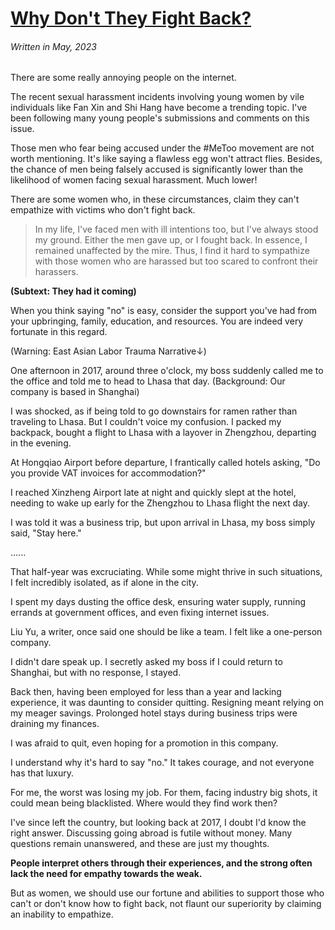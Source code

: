 # [Why Don't They Fight Back?](https://github.com/JosieWei2023/blog/issues/10)

###### Written in May, 2023

There are some really annoying people on the internet.

The recent sexual harassment incidents involving young women by vile individuals like Fan Xin and Shi Hang have become a trending topic. I've been following many young people's submissions and comments on this issue.

Those men who fear being accused under the #MeToo movement are not worth mentioning. It's like saying a flawless egg won't attract flies. Besides, the chance of men being falsely accused is significantly lower than the likelihood of women facing sexual harassment. Much lower!

There are some women who, in these circumstances, claim they can't empathize with victims who don't fight back. 
> In my life, I've faced men with ill intentions too, but I've always stood my ground. Either the men gave up, or I fought back. In essence, I remained unaffected by the mire. Thus, I find it hard to sympathize with those women who are harassed but too scared to confront their harassers.

**(Subtext: They had it coming)**

When you think saying "no" is easy, consider the support you've had from your upbringing, family, education, and resources. You are indeed very fortunate in this regard.

(Warning: East Asian Labor Trauma Narrative↓)

One afternoon in 2017, around three o'clock, my boss suddenly called me to the office and told me to head to Lhasa that day. (Background: Our company is based in Shanghai)

I was shocked, as if being told to go downstairs for ramen rather than traveling to Lhasa. But I couldn't voice my confusion. I packed my backpack, bought a flight to Lhasa with a layover in Zhengzhou, departing in the evening.

At Hongqiao Airport before departure, I frantically called hotels asking, "Do you provide VAT invoices for accommodation?"

I reached Xinzheng Airport late at night and quickly slept at the hotel, needing to wake up early for the Zhengzhou to Lhasa flight the next day.

I was told it was a business trip, but upon arrival in Lhasa, my boss simply said, "Stay here."

......

That half-year was excruciating. While some might thrive in such situations, I felt incredibly isolated, as if alone in the city.

I spent my days dusting the office desk, ensuring water supply, running errands at government offices, and even fixing internet issues.

Liu Yu, a writer, once said one should be like a team. I felt like a one-person company.

I didn't dare speak up. I secretly asked my boss if I could return to Shanghai, but with no response, I stayed.

Back then, having been employed for less than a year and lacking experience, it was daunting to consider quitting. Resigning meant relying on my meager savings. Prolonged hotel stays during business trips were draining my finances.

I was afraid to quit, even hoping for a promotion in this company.

I understand why it's hard to say "no." It takes courage, and not everyone has that luxury.

For me, the worst was losing my job. For them, facing industry big shots, it could mean being blacklisted. Where would they find work then?

I've since left the country, but looking back at 2017, I doubt I'd know the right answer. Discussing going abroad is futile without money. Many questions remain unanswered, and these are just my thoughts.

**People interpret others through their experiences, and the strong often lack the need for empathy towards the weak.**

But as women, we should use our fortune and abilities to support those who can't or don't know how to fight back, not flaunt our superiority by claiming an inability to empathize.
